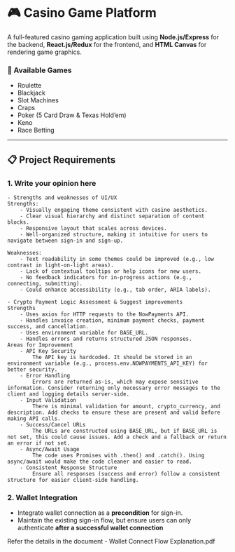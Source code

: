 # 🎮 Casino Game Platform

A full-featured casino gaming application built using **Node.js/Express** for the backend, **React.js/Redux** for the frontend, and **HTML Canvas** for rendering game graphics.

### 🎲 Available Games
- Roulette  
- Blackjack  
- Slot Machines  
- Craps  
- Poker (5 Card Draw & Texas Hold’em)  
- Keno  
- Race Betting

---

## 📋 Project Requirements

### 1. Write your opinion here
    - Strengths and weaknesses of UI/UX
    Strengths:
        - Visually engaging theme consistent with casino aesthetics.
        - Clear visual hierarchy and distinct separation of content blocks.
        - Responsive layout that scales across devices.
        - Well-organized structure, making it intuitive for users to navigate between sign-in and sign-up.

    Weaknesses:
        - Text readability in some themes could be improved (e.g., low contrast in light-on-light areas).
        - Lack of contextual tooltips or help icons for new users.
        - No feedback indicators for in-progress actions (e.g., connecting, submitting).
        - Could enhance accessibility (e.g., tab order, ARIA labels).

    - Crypto Payment Logic Assessment & Suggest improvements
    Strengths
        - Uses axios for HTTP requests to the NowPayments API.
        - Handles invoice creation, minimum payment checks, payment success, and cancellation.
        - Uses environment variable for BASE_URL.
        - Handles errors and returns structured JSON responses.
    Areas for Improvement
        - API Key Security
            The API key is hardcoded. It should be stored in an environment variable (e.g., process.env.NOWPAYMENTS_API_KEY) for better security.
        - Error Handling
            Errors are returned as-is, which may expose sensitive information. Consider returning only necessary error messages to the client and logging details server-side.
        - Input Validation
            There is minimal validation for amount, crypto_currency, and description. Add checks to ensure these are present and valid before making API calls.
        - Success/Cancel URLs
            The URLs are constructed using BASE_URL, but if BASE_URL is not set, this could cause issues. Add a check and a fallback or return an error if not set.
        - Async/Await Usage
            The code uses Promises with .then() and .catch(). Using async/await would make the code cleaner and easier to read.
        - Consistent Response Structure
            Ensure all responses (success and error) follow a consistent structure for easier client-side handling.
        
### 2. Wallet Integration
- Integrate wallet connection as a **precondition** for sign-in.
- Maintain the existing sign-in flow, but ensure users can only authenticate **after a successful wallet connection**

Refer the details in the document - Wallet Connect Flow Explanation.pdf


